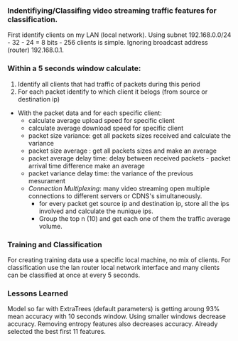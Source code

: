 ### Indentifiying/Classifing video streaming traffic features for classification.

First identify clients on my LAN (local network). 
Using subnet 192.168.0.0/24 - 32 - 24 = 8 bits - 256 clients is simple.
Ignoring broadcast address (router) 192.168.0.1.
 
### Within a 5 seconds window calculate:

 1. Identify all clients that had traffic of packets during this period 
 2. For each packet identify to which client it belogs (from source or destination ip) 

 - With the packet data and for each specific client:
    - calculate average upload speed for specific client
    - calculate average download speed for specific client
    - packet size variance: get all packets sizes received and calculate the variance
    - packet size average : get all packets sizes and make an average
    - packet average delay time: delay between received packets - packet arrival time difference make an average
    - packet variance delay time: the variance of the previous mesurament    
    - *Connection Multiplexing*: many video streaming open multiple connections to different servers or CDNS's simultaneously. 
        - for every packet get source ip and destination ip, store all the ips involved and calculate the nunique ips. 
        - Group the top n (10) and get each one of them the traffic average volume. 

### Training and Classification

For creating training data use a specific local machine, no mix of clients. For classification use the lan router local network interface and many clients can be classified at once at every 5 seconds. 


### Lessons Learned

Model so far with ExtraTrees (default parameters) is getting aroung 93% mean accuracy with 10 seconds window. 
Using smaller windows decrease accuracy. Removing entropy features also decreases accuracy. 
Already selected the best first 11 features. 

